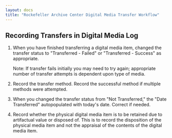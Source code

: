 ```yaml
---
layout: docs
title: "Rockefeller Archive Center Digital Media Transfer Workflow"
---
```


## Recording Transfers in Digital Media Log

1. When you have finished transferring a digital media item, changed the transfer status to "Transferred - Failed" or "Transferred - Success" as appropriate.

    <div class="docs-example">
      <p>Note: If transfer fails initially you may need to try again; appropriate number of transfer attempts is dependent upon type of media.</p>
    </div>

2. Record the transfer method. Record the successful method if multiple methods were attempted.
3.  When you changed the transfer status from "Not Transferred," the "Date Transferred" autopopulated with today's date. Correct if needed.
4.  Record whether the physical digital media item is to be retained due to artifactual value or disposed of. This is to record the disposition of the physical media item and not the appraisal of the contents of the digital media item.
